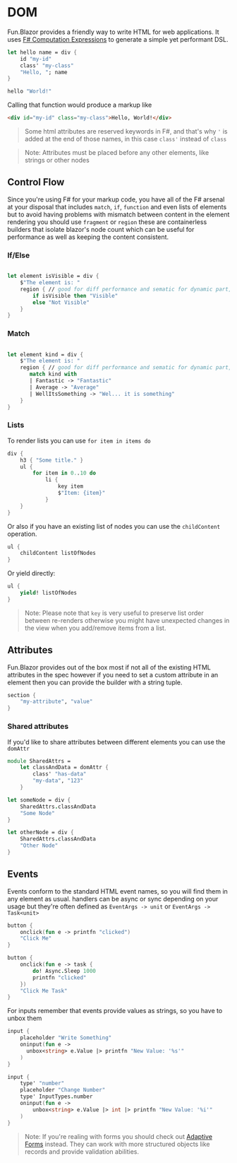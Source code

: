 # DOM

[F# Computation Expressions]: https://learn.microsoft.com/en-us/dotnet/fsharp/language-reference/computation-expressions
[Adaptive Data]: https://github.com/fsprojects/FSharp.Data.Adaptive
[Working With Blazor]: ./Advanced-features/Working-With-Blazor
[Adaptive Forms]: ./Advanced-features/Adaptive/Form

Fun.Blazor provides a friendly way to write HTML for web applications. It uses [F# Computation Expressions] to generate a simple yet performant DSL.

```fsharp
let hello name = div {
    id "my-id"
    class' "my-class"
    "Hello, "; name
}

hello "World!"
```

Calling that function would produce a markup like

```html
<div id="my-id" class="my-class">Hello, World!</div>
```

> Some html attributes are reserved keywords in F#, and that's why `'` is added at the end of those names, in this case `class'` instead of `class`

> Note: Attributes must be placed before any other elements, like strings or other nodes

## Control Flow

Since you're using F# for your markup code, you have all of the F# arsenal at your disposal that includes `match`, `if`, `function` and even lists of elements but to avoid having problems with mismatch between content in the element rendering you should use `fragment` or `region` these are containerless builders that isolate blazor's node count which can be useful for performance as well as keeping the content consistent.

### If/Else

```fsharp

let element isVisible = div {
    $"The element is: "
    region { // good for diff performance and sematic for dynamic part, but if you do not use region to wrap it, it is still ok for most of the cases
        if isVisible then "Visible"
        else "Not Visible"
    }
}
```

### Match

```fsharp

let element kind = div {
    $"The element is: "
    region { // good for diff performance and sematic for dynamic part, but if you do not use region to wrap it, it is still ok for most of the cases
       match kind with
       | Fantastic -> "Fantastic"
       | Average -> "Average"
       | WellItsSomething -> "Wel... it is something"
    }
}
```

### Lists

To render lists you can use `for item in items do`

```fsharp
div {
    h3 { "Some title." }
    ul {
        for item in 0..10 do
            li {
                key item
                $"Item: {item}"
            }
    }
}
```

Or also if you have an existing list of nodes you can use the `childContent` operation.

```fsharp
ul {
    childContent listOfNodes
}
```

Or yield directly:

```fsharp
ul {
    yield! listOfNodes
}
```

> Note: Please note that `key` is very useful to preserve list order between re-renders otherwise you might have unexpected changes in the view when you add/remove items from a list.

## Attributes

Fun.Blazor provides out of the box most if not all of the existing HTML attributes in the spec however if you need to set a custom attribute in an element then you can provide the builder with a string tuple.

```fsharp
section {
    "my-attribute", "value"
}
```

### Shared attributes

If you'd like to share attributes between different elements you can use the `domAttr`

```fsharp
module SharedAttrs =
    let classAndData = domAttr {
        class' "has-data"
        "my-data", "123"
    }

let someNode = div {
    SharedAttrs.classAndData
    "Some Node"
}

let otherNode = div {
    SharedAttrs.classAndData
    "Other Node"
}
```

## Events

Events conform to the standard HTML event names, so you will find them in any element as usual.
handlers can be async or sync depending on your usage but they're often defined as `EventArgs -> unit` or `EventArgs -> Task<unit>`

```fsharp
button {
    onclick(fun e -> printfn "clicked")
    "Click Me"
}

button {
    onclick(fun e -> task {
        do! Async.Sleep 1000
        printfn "clicked"
    })
    "Click Me Task"
}
```

For inputs remember that events provide values as strings, so you have to unbox them

```fsharp
input {
    placeholder "Write Something"
    oninput(fun e ->
      unbox<string> e.Value |> printfn "New Value: '%s'"
    )
}

input {
    type' "number"
    placeholder "Change Number"
    type' InputTypes.number
    oninput(fun e ->
        unbox<string> e.Value |> int |> printfn "New Value: '%i'"
    )
}
```

> Note: If you're realing with forms you should check out [Adaptive Forms] instead. They can work with more structured objects like records and provide validation abilities.
